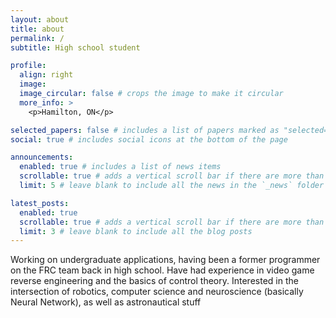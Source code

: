 ```yaml
---
layout: about
title: about
permalink: /
subtitle: High school student

profile:
  align: right
  image:
  image_circular: false # crops the image to make it circular
  more_info: >
    <p>Hamilton, ON</p>

selected_papers: false # includes a list of papers marked as "selected={true}"
social: true # includes social icons at the bottom of the page

announcements:
  enabled: true # includes a list of news items
  scrollable: true # adds a vertical scroll bar if there are more than 3 news items
  limit: 5 # leave blank to include all the news in the `_news` folder

latest_posts:
  enabled: true
  scrollable: true # adds a vertical scroll bar if there are more than 3 new posts items
  limit: 3 # leave blank to include all the blog posts
---
```


Working on undergraduate applications, having been a former programmer on the FRC team back in high school. 
Have had experience in video game reverse engineering and the basics of control theory. 
Interested in the intersection of robotics, computer science and neuroscience (basically Neural Network), as well as astronautical stuff
